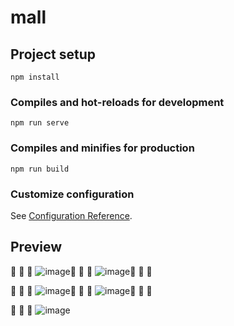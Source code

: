 # mall

## Project setup
```
npm install
```

### Compiles and hot-reloads for development
```
npm run serve
```

### Compiles and minifies for production
```
npm run build
```

### Customize configuration
See [Configuration Reference](https://cli.vuejs.org/config/).


## Preview
🌳  🌳  🌳  ![image](https://user-images.githubusercontent.com/51031322/149376407-942c4ab2-3ed8-484c-9fbf-cf881ecb28eb.png)🍉  🍉  🍉
![image](https://user-images.githubusercontent.com/51031322/149376487-d23ce3d9-9eab-4dfe-b2c1-efea99275fec.png)🌳  🌳  🌳  


🌳  🌳  🌳  ![image](https://user-images.githubusercontent.com/51031322/149376545-e2ffc15f-cccb-467f-a26a-f169897f3776.png)🍉  🍉  🍉
![image](https://user-images.githubusercontent.com/51031322/149376638-6815452c-3923-4426-bb52-633200632a2c.png)🌳  🌳  🌳  


🌳  🌳  🌳  ![image](https://user-images.githubusercontent.com/51031322/149376277-cfd10750-141c-44cc-a041-57fe1f9faee0.png)
